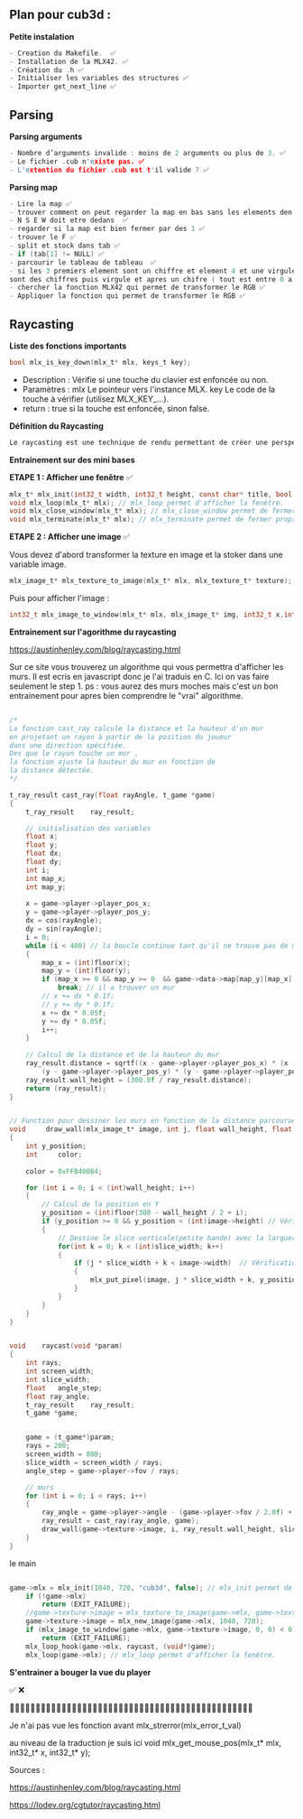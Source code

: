 ## Plan pour cub3d :

**Petite instalation**

```c
- Creation du Makefile.  ✅
- Installation de la MLX42. ✅
- Création du .h ✅
- Initialiser les variables des structures ✅
- Importer get_next_line ✅
```

## Parsing

**Parsing arguments**

```c
- Nombre d’arguments invalide : moins de 2 arguments ou plus de 3. ✅ 
- Le fichier .cub n'existe pas. ✅
- L'extention du fichier .cub est t'il valide ? ✅ 
```
**Parsing map**

```c
- Lire la map ✅
- trouver comment on peut regarder la map en bas sans les elements den haut ✅
- N S E W doit etre dedans  ✅
- regarder si la map est bien fermer par des 1 ✅
- trouver le F ✅
- split et stock dans tab ✅
- if (tab[1] != NULL) ✅
- parcourir le tableau de tableau  ✅
- si les 3 premiers element sont un chiffre et element 4 et une virgule et si les 3 elements
sont des chiffres puis virgule et apres un chifre ( tout est entre 0 a 255) ✅
- chercher la fonction MLX42 qui permet de transformer le RGB ✅
- Appliquer la fonction qui permet de transformer le RGB ✅
```

## Raycasting

**Liste des fonctions importants**

```c
bool mlx_is_key_down(mlx_t* mlx, keys_t key);
```
- Description : Vérifie si une touche du clavier est enfoncée ou non.
- Paramètres : mlx Le pointeur vers l'instance MLX.
               key Le code de la touche à vérifier (utilisez MLX_KEY_...).
- return : true si la touche est enfoncée, sinon false.



**Définition du Raycasting**

```c
Le raycasting est une technique de rendu permettant de créer une perspective 3D dans une carte 2D.
```
**Entrainement sur des mini bases**

**ETAPE 1 : Afficher une fenêtre** ✅

```c
mlx_t* mlx_init(int32_t width, int32_t height, const char* title, bool resize); // mlx_init permet de cree la fenêtre.
void mlx_loop(mlx_t* mlx); // mlx_loop permet d'afficher la fenêtre.
void mlx_close_window(mlx_t* mlx); // mlx_close_window permet de fermer la fenêtre.
void mlx_terminate(mlx_t* mlx); // mlx_terminate permet de fermer proprement la fenêtre
```

**ETAPE 2 : Afficher une image** ✅

Vous devez d'abord transformer la texture en image et la stoker dans une variable image.
```c
mlx_image_t* mlx_texture_to_image(mlx_t* mlx, mlx_texture_t* texture);
```

Puis pour afficher l'image :

```c
int32_t mlx_image_to_window(mlx_t* mlx, mlx_image_t* img, int32_t x,int32_t y);
```

**Entrainement sur l'agorithme du raycasting** 

https://austinhenley.com/blog/raycasting.html

Sur ce site vous trouverez un algorithme qui vous permettra d'afficher les murs.
Il est ecris en javascript donc je l'ai traduis en C. 
Ici on vas faire seulement le step 1.
ps : vous aurez des murs moches mais c'est un bon entrainement pour
apres bien comprendre le "vrai" algorithme.

```c

/*
La fonction cast_ray calcule la distance et la hauteur d'un mur 
en projetant un rayon à partir de la position du joueur
dans une direction spécifiée.
Des que le rayon touche un mur , 
la fonction ajuste la hauteur du mur en fonction de 
la distance détectée.
*/

t_ray_result cast_ray(float rayAngle, t_game *game)
{
	t_ray_result	ray_result;

	// initialisation des variables
	float x;
	float y;
	float dx;
	float dy;
	int	i;
	int map_x;
	int	map_y;
	
	x = game->player->player_pos_x;
	y = game->player->player_pos_y;
	dx = cos(rayAngle);
    dy = sin(rayAngle);
	i = 0;
	while (i < 400) // la boucle continue tant qu'il ne trouve pas de mur
	{
		map_x = (int)floor(x);
		map_y = (int)floor(y);
		if (map_x >= 0 && map_y >= 0  && game->data->map[map_y][map_x] == '1')
    		break; // il a trouver un mur
		// x += dx * 0.1f;
        // y += dy * 0.1f;
		x += dx * 0.05f;
		y += dy * 0.05f;
		i++;
	}
	
	// Calcul de la distance et de la hauteur du mur
	ray_result.distance = sqrtf((x - game->player->player_pos_x) * (x - game->player->player_pos_x) + 
		(y - game->player->player_pos_y) * (y - game->player->player_pos_y));
	ray_result.wall_height = (300.0f / ray_result.distance);
	return (ray_result);
}

```

```c

// Function pour dessiner les murs en fonction de la distance parcourue par les rayons
void	 draw_wall(mlx_image_t* image, int j, float wall_height, float slice_width)
{
	int	y_position;
	int		color;
	
	color = 0xFFB400B4;

	for (int i = 0; i < (int)wall_height; i++)
	{
		// Calcul de la position en Y
		y_position = (int)floor(300 - wall_height / 2 + i);
		if (y_position >= 0 && y_position < (int)image->height) // Vérification que y_position est dans les limites de l'écran
        {
			// Dessine le slice verticale(petite bande) avec la larguer donnée
			for(int k = 0; k < (int)slice_width; k++)
			{
				if (j * slice_width + k < image->width)  // Vérification des limites X
                {
					mlx_put_pixel(image, j * slice_width + k, y_position, color);
				}
			}
		}	
	}
}
```

```C

void	raycast(void *param)
{
	int	rays;
	int	screen_width;
	int	slice_width;
	float	angle_step;
	float ray_angle;
	t_ray_result	ray_result;
	t_game *game;


	game = (t_game*)param;
	rays = 200;
	screen_width = 800;
	slice_width = screen_width / rays;
	angle_step = game->player->fov / rays;

	// murs 
	for (int i = 0; i < rays; i++)
	{
		ray_angle = game->player->angle - (game->player->fov / 2.0f) + i * angle_step;
		ray_result = cast_ray(ray_angle, game);
		draw_wall(game->texture->image, i, ray_result.wall_height, slice_width);
	}
}
```

le main 

```c

game->mlx = mlx_init(1040, 720, "cub3d", false); // mlx_init permet de cree la fenêtre.
	if (!game->mlx)
		return (EXIT_FAILURE);
	//game->texture->image = mlx_texture_to_image(game->mlx, game->texture->north_texture); // transformer un texture en image
	game->texture->image = mlx_new_image(game->mlx, 1040, 720);
	if (mlx_image_to_window(game->mlx, game->texture->image, 0, 0) < 0) // affiche l'image 
		return (EXIT_FAILURE);
	mlx_loop_hook(game->mlx, raycast, (void*)game);
	mlx_loop(game->mlx); // mlx_loop permet d'afficher la fenêtre.
```

**S'entrainer a bouger la vue du player**



✅  ❌

🚧🚧🚧🚧🚧🚧🚧🚧🚧🚧🚧🚧🚧🚧🚧🚧🚧🚧🚧🚧🚧🚧🚧🚧🚧🚧🚧🚧🚧🚧🚧🚧🚧🚧🚧🚧🚧🚧🚧🚧🚧🚧🚧🚧🚧🚧🚧


Je n'ai pas vue les fonction avant mlx_strerror(mlx_error_t_val)

au niveau de la traduction je suis ici 
void mlx_get_mouse_pos(mlx_t* mlx, int32_t* x, int32_t* y);

Sources : 

https://austinhenley.com/blog/raycasting.html

https://lodev.org/cgtutor/raycasting.html


